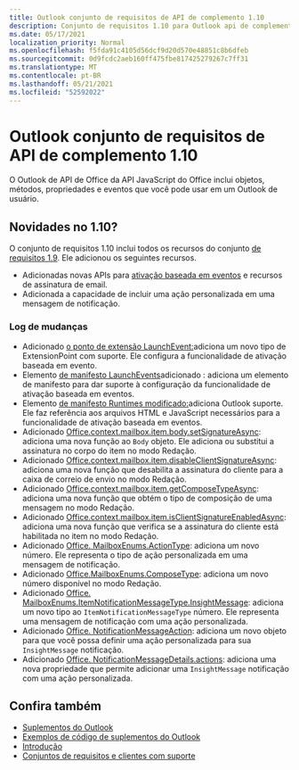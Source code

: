 ```yaml
---
title: Outlook conjunto de requisitos de API de complemento 1.10
description: Conjunto de requisitos 1.10 para Outlook api de complemento.
ms.date: 05/17/2021
localization_priority: Normal
ms.openlocfilehash: f5fda91c4105d56dcf9d20d570e48851c8b6dfeb
ms.sourcegitcommit: 0d9fcdc2aeb160ff475fbe817425279267c7ff31
ms.translationtype: MT
ms.contentlocale: pt-BR
ms.lasthandoff: 05/21/2021
ms.locfileid: "52592022"
---
```

# <a name="outlook-add-in-api-requirement-set-110"></a>Outlook conjunto de requisitos de API de complemento 1.10

O Outlook de API de Office da API JavaScript do Office inclui objetos, métodos, propriedades e eventos que você pode usar em um Outlook de usuário.

## <a name="whats-new-in-110"></a>Novidades no 1.10?

O conjunto de requisitos 1.10 inclui todos os recursos do conjunto [de requisitos 1.9](../requirement-set-1.9/outlook-requirement-set-1.9.md). Ele adicionou os seguintes recursos.

- Adicionadas novas APIs para [ativação baseada em eventos](../../../outlook/autolaunch.md) e recursos de assinatura de email.
- Adicionada a capacidade de incluir uma ação personalizada em uma mensagem de notificação.

### <a name="change-log"></a>Log de mudanças

- Adicionado [o ponto de extensão LaunchEvent:](../../manifest/extensionpoint.md#launchevent)adiciona um novo tipo de ExtensionPoint com suporte. Ele configura a funcionalidade de ativação baseada em evento.
- Elemento [de manifesto LaunchEvents](../../manifest/launchevents.md)adicionado : adiciona um elemento de manifesto para dar suporte à configuração da funcionalidade de ativação baseada em eventos.
- Elemento [de manifesto Runtimes modificado:](../../manifest/runtimes.md)adiciona Outlook suporte. Ele faz referência aos arquivos HTML e JavaScript necessários para a funcionalidade de ativação baseada em eventos.
- Adicionado [Office.context.mailbox.item.body.setSignatureAsync](/javascript/api/outlook/office.body?view=outlook-js-1.10&preserve-view=true#setsignatureasync-data--options--callback-): adiciona uma nova função ao `Body` objeto. Ele adiciona ou substitui a assinatura no corpo do item no modo Redação.
- Adicionado [Office.context.mailbox.item.disableClientSignatureAsync](office.context.mailbox.item.md#methods): adiciona uma nova função que desabilita a assinatura do cliente para a caixa de correio de envio no modo Redação.
- Adicionado [Office.context.mailbox.item.getComposeTypeAsync](/javascript/api/outlook/office.messagecompose?view=outlook-js-1.10&preserve-view=true#getcomposetypeasync-options--callback-): adiciona uma nova função que obtém o tipo de composição de uma mensagem no modo Redação.
- Adicionado [Office.context.mailbox.item.isClientSignatureEnabledAsync](office.context.mailbox.item.md#methods): adiciona uma nova função que verifica se a assinatura do cliente está habilitada no item no modo Redação.
- Adicionado [Office. MailboxEnums.ActionType](/javascript/api/outlook/office.mailboxenums.actiontype): adiciona um novo número. Ele representa o tipo de ação personalizada em uma mensagem de notificação.
- Adicionado [Office.MailboxEnums.ComposeType](/javascript/api/outlook/office.mailboxenums.composetype?view=outlook-js-1.10&preserve-view=true): adiciona um novo número disponível no modo Redação.
- Adicionado [Office. MailboxEnums.ItemNotificationMessageType.InsightMessage](/javascript/api/outlook/office.mailboxenums.itemnotificationmessagetype): adiciona um novo tipo ao `ItemNotificationMessageType` número. Ele representa uma mensagem de notificação com uma ação personalizada.
- Adicionado [Office. NotificationMessageAction](/javascript/api/outlook/office.notificationmessageaction): adiciona um novo objeto para que você possa definir uma ação personalizada para sua `InsightMessage` notificação.
- Adicionado [Office. NotificationMessageDetails.actions](/javascript/api/outlook/office.notificationmessagedetails#actions): adiciona uma nova propriedade que permite adicionar uma `InsightMessage` notificação com uma ação personalizada.

## <a name="see-also"></a>Confira também

- [Suplementos do Outlook](../../../outlook/outlook-add-ins-overview.md)
- [Exemplos de código de suplementos do Outlook](https://developer.microsoft.com/outlook/gallery/?filterBy=Outlook,Samples,Add-ins)
- [Introdução](../../../quickstarts/outlook-quickstart.md)
- [Conjuntos de requisitos e clientes com suporte](../../requirement-sets/outlook-api-requirement-sets.md)
